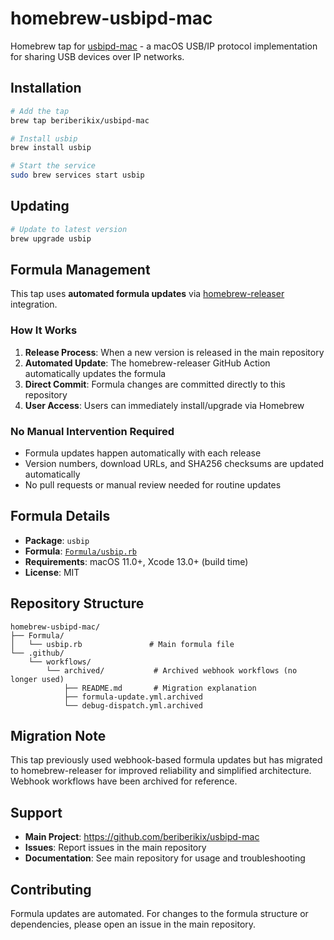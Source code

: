 # homebrew-usbipd-mac

Homebrew tap for [usbipd-mac](https://github.com/beriberikix/usbipd-mac) - a macOS USB/IP protocol implementation for sharing USB devices over IP networks.

## Installation

```bash
# Add the tap
brew tap beriberikix/usbipd-mac

# Install usbip
brew install usbip

# Start the service
sudo brew services start usbip
```

## Updating

```bash
# Update to latest version
brew upgrade usbip
```

## Formula Management

This tap uses **automated formula updates** via [homebrew-releaser](https://github.com/Justintime50/homebrew-releaser) integration.

### How It Works

1. **Release Process**: When a new version is released in the main repository
2. **Automated Update**: The homebrew-releaser GitHub Action automatically updates the formula
3. **Direct Commit**: Formula changes are committed directly to this repository
4. **User Access**: Users can immediately install/upgrade via Homebrew

### No Manual Intervention Required

- Formula updates happen automatically with each release
- Version numbers, download URLs, and SHA256 checksums are updated automatically
- No pull requests or manual review needed for routine updates

## Formula Details

- **Package**: `usbip`
- **Formula**: [`Formula/usbip.rb`](Formula/usbip.rb)
- **Requirements**: macOS 11.0+, Xcode 13.0+ (build time)
- **License**: MIT

## Repository Structure

```
homebrew-usbipd-mac/
├── Formula/
│   └── usbip.rb               # Main formula file
└── .github/
    └── workflows/
        └── archived/           # Archived webhook workflows (no longer used)
            ├── README.md       # Migration explanation
            ├── formula-update.yml.archived
            └── debug-dispatch.yml.archived
```

## Migration Note

This tap previously used webhook-based formula updates but has migrated to homebrew-releaser for improved reliability and simplified architecture. Webhook workflows have been archived for reference.

## Support

- **Main Project**: https://github.com/beriberikix/usbipd-mac
- **Issues**: Report issues in the main repository
- **Documentation**: See main repository for usage and troubleshooting

## Contributing

Formula updates are automated. For changes to the formula structure or dependencies, please open an issue in the main repository.